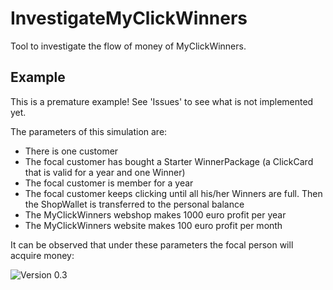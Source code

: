 # InvestigateMyClickWinners

Tool to investigate the flow of money of MyClickWinners.

## Example

This is a premature example! See 'Issues' to see what is not implemented yet.

The parameters of this simulation are:

 * There is one customer
 * The focal customer has bought a Starter WinnerPackage (a ClickCard that is valid for a year and one Winner)
 * The focal customer is member for a year
 * The focal customer keeps clicking until all his/her Winners are full. Then the ShopWallet is transferred to the personal balance
 * The MyClickWinners webshop makes 1000 euro profit per year
 * The MyClickWinners website makes 100 euro profit per month

It can be observed that under these parameters the focal person will acquire money:

![Version 0.3](Screenshots/InvestigateMyClickWinners_0_3.png)